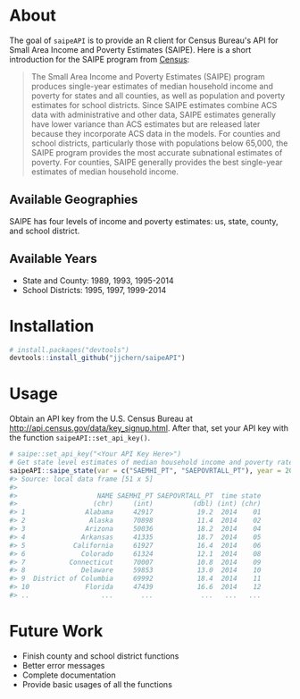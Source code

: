 
<!-- README.md is generated from README.Rmd. Please edit that file -->
About
=====

The goal of `saipeAPI` is to provide an R client for Census Bureau's API for Small Area Income and Poverty Estimates (SAIPE). Here is a short introduction for the SAIPE program from [Census](http://www.census.gov/data/developers/data-sets/Poverty-Statistics.html):

> The Small Area Income and Poverty Estimates (SAIPE) program produces single-year estimates of median household income and poverty for states and all counties, as well as population and poverty estimates for school districts. Since SAIPE estimates combine ACS data with administrative and other data, SAIPE estimates generally have lower variance than ACS estimates but are released later because they incorporate ACS data in the models. For counties and school districts, particularly those with populations below 65,000, the SAIPE program provides the most accurate subnational estimates of poverty. For counties, SAIPE generally provides the best single-year estimates of median household income.

Available Geographies
---------------------

SAIPE has four levels of income and poverty estimates: us, state, county, and school district.

Available Years
---------------

-   State and County: 1989, 1993, 1995-2014
-   School Districts: 1995, 1997, 1999-2014

Installation
============

``` r
# install.packages("devtools")
devtools::install_github("jjchern/saipeAPI")
```

Usage
=====

Obtain an API key from the U.S. Census Bureau at <http://api.census.gov/data/key_signup.html>. After that, set your API key with the function `saipeAPI::set_api_key()`.

``` r
# saipe::set_api_key("<Your API Key Here>")
# Get state level estimates of median household income and poverty rate in 2014
saipeAPI::saipe_state(var = c("SAEMHI_PT", "SAEPOVRTALL_PT"), year = 2014)
#> Source: local data frame [51 x 5]
#> 
#>                    NAME SAEMHI_PT SAEPOVRTALL_PT  time state
#>                   (chr)     (int)          (dbl) (int) (chr)
#> 1               Alabama     42917           19.2  2014    01
#> 2                Alaska     70898           11.4  2014    02
#> 3               Arizona     50036           18.2  2014    04
#> 4              Arkansas     41335           18.7  2014    05
#> 5            California     61927           16.4  2014    06
#> 6              Colorado     61324           12.1  2014    08
#> 7           Connecticut     70007           10.8  2014    09
#> 8              Delaware     59853           13.0  2014    10
#> 9  District of Columbia     69992           18.4  2014    11
#> 10              Florida     47439           16.6  2014    12
#> ..                  ...       ...            ...   ...   ...
```

Future Work
===========

-   Finish county and school district functions
-   Better error messages
-   Complete documentation
-   Provide basic usages of all the functions
